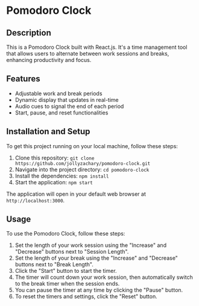# Pomodoro Clock

## Description

This is a Pomodoro Clock built with React.js. It's a time management tool that allows users to alternate between work sessions and breaks, enhancing productivity and focus.

## Features

- Adjustable work and break periods
- Dynamic display that updates in real-time
- Audio cues to signal the end of each period
- Start, pause, and reset functionalities

## Installation and Setup

To get this project running on your local machine, follow these steps:

1. Clone this repository: `git clone https://github.com/jollyzachary/pomodoro-clock.git`
2. Navigate into the project directory: `cd pomodoro-clock`
3. Install the dependencies: `npm install`
4. Start the application: `npm start`

The application will open in your default web browser at `http://localhost:3000`.

## Usage

To use the Pomodoro Clock, follow these steps:

1. Set the length of your work session using the "Increase" and "Decrease" buttons next to "Session Length".
2. Set the length of your break using the "Increase" and "Decrease" buttons next to "Break Length".
3. Click the "Start" button to start the timer.
4. The timer will count down your work session, then automatically switch to the break timer when the session ends.
5. You can pause the timer at any time by clicking the "Pause" button.
6. To reset the timers and settings, click the "Reset" button.
